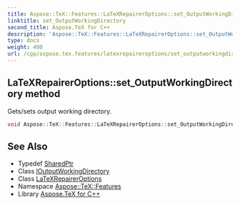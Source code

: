 ```yaml
---
title: Aspose::TeX::Features::LaTeXRepairerOptions::set_OutputWorkingDirectory method
linktitle: set_OutputWorkingDirectory
second_title: Aspose.TeX for C++
description: 'Aspose::TeX::Features::LaTeXRepairerOptions::set_OutputWorkingDirectory method. Gets/sets output working directory in C++.'
type: docs
weight: 400
url: /cpp/aspose.tex.features/latexrepaireroptions/set_outputworkingdirectory/
---
```

## LaTeXRepairerOptions::set_OutputWorkingDirectory method


Gets/sets output working directory.

```cpp
void Aspose::TeX::Features::LaTeXRepairerOptions::set_OutputWorkingDirectory(System::SharedPtr<Aspose::TeX::IO::IOutputWorkingDirectory> value)
```

## See Also

* Typedef [SharedPtr](../../../system/sharedptr/)
* Class [IOutputWorkingDirectory](../../../aspose.tex.io/ioutputworkingdirectory/)
* Class [LaTeXRepairerOptions](../)
* Namespace [Aspose::TeX::Features](../../)
* Library [Aspose.TeX for C++](../../../)

